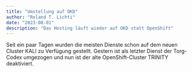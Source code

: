```yaml
---
title: "Umstellung auf OKD"
author: "Roland T. Lichti"
date: "2023-08-01"
description: "Das Hosting läuft wieder auf OKD statt OpenShift"
---
```

Seit ein paar Tagen wurden die meisten Dienste schon auf dem neuen Cluster KALI zu Verfügung gestellt.
Gestern ist als letzter Dienst der Torg-Codex umgezogen und nun ist der alte OpenShift-Cluster TRINITY deaktiviert.
